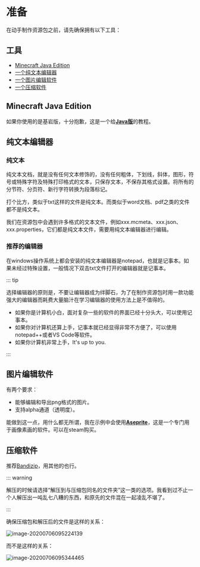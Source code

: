 # 准备

在动手制作资源包之前，请先确保拥有以下工具：



## 工具

- [Minecraft Java Edition](#minecraft-java-edition)
- [一个纯文本编辑器](#纯文本编辑器)
- [一个图片编辑软件](#图片编辑软件)
- [一个压缩软件](#压缩软件)



## Minecraft Java Edition

如果你使用的是基岩版，十分抱歉，这是一个给[**Java版**](https://www.minecraft.net/en-us/store/minecraft-java-edition/)的教程。



## 纯文本编辑器

### 纯文本

纯文本文档，就是没有任何文本修饰的，没有任何粗体，下划线，斜体，图形，符号或特殊字符及特殊打印格式的文本，只保存文本，不保存其格式设置。将所有的分节符、分页符、新行字符转换为段落标记。

打个比方，类似于txt这样的文件是纯文本。而类似于word文档、pdf之类的文件都不是纯文本。

我们在资源包中会遇到许多格式的文本文件，例如xxx.mcmeta、xxx.json、xxx.properties，它们都是纯文本文件，需要用纯文本编辑器进行编辑。

### 推荐的编辑器

在windows操作系统上都会安装的纯文本编辑器是notepad，也就是记事本。如果未经过特殊设置，一般情况下双击txt文件打开的编辑器就是记事本。

::: tip

选择编辑器的原则是，不要让编辑器成为绊脚石，为了在制作资源包时用一款功能强大的编辑器而耗费大量脑汁在学习编辑器的使用方法上是不值得的。

- 如果你是计算机小白，面对复杂一些的软件的界面已经十分头大，可以使用记事本。
- 如果你对计算机还算上手，记事本就已经显得非常不方便了，可以使用notepad++或者VS Code等软件。
- 如果你计算机非常上手，It's up to you.

:::



## 图片编辑软件

有两个要求：

- 能够编辑和导出png格式的图片。
- 支持alpha通道（透明度）。

能做到这一点，用什么都无所谓，我在示例中会使用[**Aseprite**](https://www.aseprite.org/)，这是一个专门用于画像素画的软件。可以在steam购买。



## 压缩软件

推荐[Bandizip](https://www.bandisoft.com/bandizip/)，用其他的也行。

::: warning

解压的时候请选择“解压到与压缩包同名的文件夹”这一类的选项。我看到过不止一个人解压出一吨乱七八糟的东西，和原先的文件混在一起凌乱不堪了。

:::

确保压缩包和解压后的文件是这样的关系：

![image-20200706095224139](https://i.loli.net/2020/07/27/fPHs3UqpMNBkuIC.png)

而不是这样的关系：

![image-20200706095344465](https://i.loli.net/2020/07/27/vwhAXCGBuMcoLpT.png)

<br/>

<br/>

<Vssue />